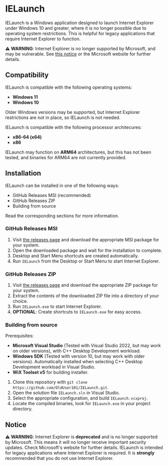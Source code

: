 # IELaunch
IELaunch is a Windows application designed to launch Internet Explorer under Windows 10 and greater, where it is no longer possible due to operating system restrictions.
This is helpful for legacy applications that require Internet Explorer to function. 

⚠ **WARNING**: Internet Explorer is no longer supported by Microsoft, and may be vulnerable. See [this notice](https://github.com/OldUser101/IELaunch#notice) or the Microsoft website for further details.

## Compatibility
IELaunch is compatible with the following operating systems:
- **Windows 11**
- **Windows 10**

Older Windows versions may be supported, but Internet Explorer restrictions are not in place, so IELaunch is not needed.

IELaunch is compatible with the following processor architecures:
- **x86-64 (x64)**
- **x86**

IELaunch may function on **ARM64** architectures, but this has not been tested, and binaries for ARM64 are not currently provided.

## Installation
IELaunch can be installed in one of the following ways:
- GitHub Releases MSI (recommended)
- GitHub Releases ZIP
- Building from source

Read the corresponding sections for more information.

### GitHub Releases MSI
1. Visit [the releases page](https://github.com/OldUser101/IELaunch/releases) and download the appropriate MSI package for your system.
2. Open the downloaded package and wait for the installation to complete.
3. Desktop and Start Menu shortcuts are created automatically.
4. Run `IELaunch` from the Desktop or Start Menu to start Internet Explorer.

### GitHub Releases ZIP
1. Visit [the releases page](https://github.com/OldUser101/IELaunch/releases) and download the appropriate ZIP package for your system.
2. Extract the contents of the downloaded ZIP file into a directory of your choice.
3. Run `IELaunch.exe` to start Internet Explorer.
4. **OPTIONAL**: Create shortcuts to `IELaunch.exe` for easy access. 

### Building from source
Prerequisites:
- **Microsoft Visual Studio** (Tested with Visual Studio 2022, but may work on older versions), with C++ Desktop Development workload.
- **Windows SDK** (Tested with version 10, but may work with older versions). Automatically installed when selecting C++ Desktop Development workload in Visual Studio.
- **WiX Toolset v5** for building installer.

1. Clone this repository with `git clone https://github.com/OldUser101/IELaunch.git`.
2. Open the solution file `IELaunch.sln` in Visual Studio.
3. Select the appropriate configuration, and build `IELaunch.vcxproj`.
4. Locate the compiled binaries, look for `IELaunch.exe` in your project directory.

## Notice
⚠ **WARNING**: Internet Explorer is **deprecated** and is no longer supported by Microsoft. This means it will no longer receive important security updates. Check Microsoft's website for further details. IELaunch is intended for legacy applications where Internet Explorer is required. It is **strongly** recommended that you do not use Internet Explorer. 
